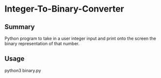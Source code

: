 # Integer-To-Binary-Converter

<h2>Summary</h2>
Python program to take in a user integer input and print onto the screen the binary representation of that number.

<h2>Usage</h2>
python3 binary.py
